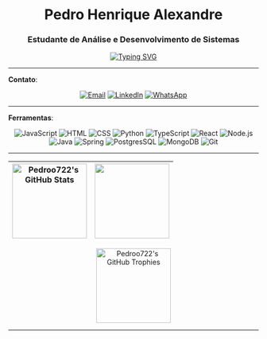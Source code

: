 <div align="center">

# Pedro Henrique Alexandre

</div>

<div align="center">

### Estudante de Análise e Desenvolvimento de Sistemas

[![Typing SVG](https://readme-typing-svg.demolab.com/?lines=Desenvolvedor+de+Software)](https://git.io/typing-svg)

</div>

---

**Contato**:

<div align="center">

[![Email](https://img.shields.io/badge/Email-303030?style=for-the-badge&logo=gmail&logoColor=white)](mailto:pedrohenriquealexandre7@gmail.com)
[![LinkedIn](https://img.shields.io/badge/LinkedIn-303030?style=for-the-badge&logo=linkedin&logoColor=white)](https://www.linkedin.com/in/pedro-henrique-alexandre-744894274/)
[![WhatsApp](https://img.shields.io/badge/WhatsApp-303030?style=for-the-badge&logo=whatsapp&logoColor=white)](https://wa.me/83993365817)

</div>


---

**Ferramentas**:


<p align="center">
    <img src="https://skillicons.dev/icons?i=javascript" alt="JavaScript" title="JavaScript" />
    <img src="https://skillicons.dev/icons?i=html" alt="HTML" title="HTML" />
    <img src="https://skillicons.dev/icons?i=css" alt="CSS" title="CSS" />
    <img src="https://skillicons.dev/icons?i=python" alt="Python" title="Python" />
    <img src="https://skillicons.dev/icons?i=typescript" alt="TypeScript" title="TypeScript" />
    <img src="https://skillicons.dev/icons?i=react" alt="React" title="React" />
    <img src="https://skillicons.dev/icons?i=nodejs" alt="Node.js" title="Node.js" />
    <img src="https://skillicons.dev/icons?i=java" alt="Java" title="Java" />
    <img src="https://skillicons.dev/icons?i=spring" alt="Spring" title="Spring" />
    <img src="https://skillicons.dev/icons?i=postgres" alt="PostgresSQL" title="PostgresSQL" />
    <img src="https://skillicons.dev/icons?i=mongodb" alt="MongoDB" title="MongoDB" />
    <img src="https://skillicons.dev/icons?i=git" alt="Git" title="Git" />
</p>



---

<div align="center">

| <img src="https://github-readme-stats.vercel.app/api?username=Pedroo722&include_all_commits=true&count_private=true&show_icons=true&line_height=19&title_color=ffffff&icon_color=ffffff&text_color=c9d1d9&bg_color=0d1117&hide_border=true" alt="Pedroo722's GitHub Stats" height="150"> | <img src="https://github-readme-stats.vercel.app/api/top-langs/?username=Pedroo722&layout=compact&bg_color=0d1117&hide_border=true&title_color=ffffff&text_color=c9d1d9&icon_color=ffffff" height="150">  |
| ----------- | ----------- |
<img src="https://github-profile-trophy.vercel.app/?username=Pedroo722&theme=darkhub&no-frame=true&row=1&column=6" alt="Pedroo722's GitHub Trophies" height="150">

</div>

---
